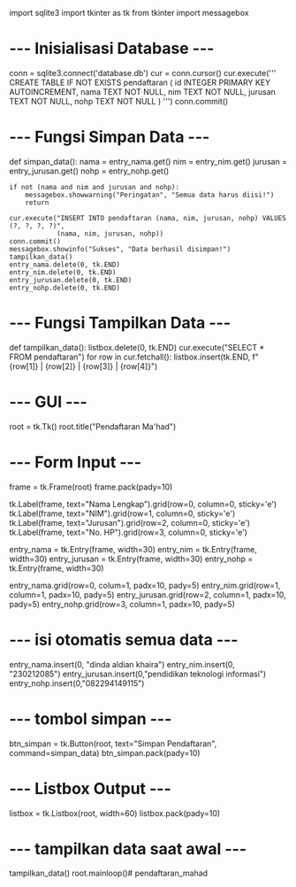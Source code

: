 import sqlite3
import tkinter as tk
from tkinter import messagebox

# --- Inisialisasi Database ---
conn = sqlite3.connect('database.db')
cur = conn.cursor()
cur.execute('''
    CREATE TABLE IF NOT EXISTS pendaftaran (
        id INTEGER PRIMARY KEY AUTOINCREMENT,
        nama TEXT NOT NULL,
        nim TEXT NOT NULL,
        jurusan TEXT NOT NULL,
        nohp TEXT NOT NULL
    )
''')
conn.commit()

# --- Fungsi Simpan Data ---
def simpan_data():
    nama = entry_nama.get()
    nim = entry_nim.get()
    jurusan = entry_jurusan.get()
    nohp = entry_nohp.get()

    if not (nama and nim and jurusan and nohp):
        messagebox.showwarning("Peringatan", "Semua data harus diisi!")
        return

    cur.execute("INSERT INTO pendaftaran (nama, nim, jurusan, nohp) VALUES (?, ?, ?, ?)",
                (nama, nim, jurusan, nohp))
    conn.commit()
    messagebox.showinfo("Sukses", "Data berhasil disimpan!")
    tampilkan_data()
    entry_nama.delete(0, tk.END)
    entry_nim.delete(0, tk.END)
    entry_jurusan.delete(0, tk.END)
    entry_nohp.delete(0, tk.END)

# --- Fungsi Tampilkan Data ---
def tampilkan_data():
    listbox.delete(0, tk.END)
    cur.execute("SELECT * FROM pendaftaran")
    for row in cur.fetchall():
        listbox.insert(tk.END, f"{row[1]} | {row[2]} | {row[3]} | {row[4]}")

# --- GUI ---
root = tk.Tk()
root.title("Pendaftaran Ma'had")

# --- Form Input ---
frame = tk.Frame(root)
frame.pack(pady=10)

tk.Label(frame, text="Nama Lengkap").grid(row=0, column=0, sticky='e')
tk.Label(frame, text="NIM").grid(row=1, column=0, sticky='e')
tk.Label(frame, text="Jurusan").grid(row=2, column=0, sticky='e')
tk.Label(frame, text="No. HP").grid(row=3, column=0, sticky='e')

entry_nama = tk.Entry(frame, width=30)
entry_nim = tk.Entry(frame, width=30)
entry_jurusan = tk.Entry(frame, width=30)
entry_nohp = tk.Entry(frame, width=30)

entry_nama.grid(row=0, colum=1, padx=10, pady=5)
entry_nim.grid(row=1, column=1, padx=10, pady=5)
entry_jurusan.grid(row=2, column=1, padx=10, pady=5)
entry_nohp.grid(row=3, column=1, padx=10, pady=5)

# --- isi otomatis semua data ---
entry_nama.insert(0, "dinda aldian khaira")
entry_nim.insert(0, "230212085")
entry_jurusan.insert(0,"pendidikan teknologi informasi")
entry_nohp.insert(0,"082294149115")

# --- tombol simpan ---
btn_simpan = tk.Button(root, text="Simpan Pendaftaran", command=simpan_data)
btn_simpan.pack(pady=10)

# --- Listbox Output ---
listbox = tk.Listbox(root, width=60)
listbox.pack(pady=10)

# --- tampilkan data saat awal ---
tampilkan_data()
root.mainloop()# pendaftaran_mahad
